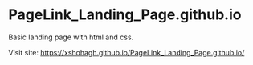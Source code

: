 # PageLink_Landing_Page.github.io
Basic landing page with html and css.

Visit site: https://xshohagh.github.io/PageLink_Landing_Page.github.io/

